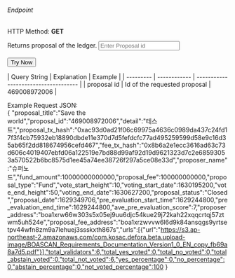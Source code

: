 <h6>Endpoint</h6>
<p id="endpoint"></p>

HTTP Method: **GET**

Returns proposal of the ledger.
<input class="md-input" placeholder="Enter Proposal id" id="proposalId"></input><br/><br/>
<button class="md-button" onclick="tryNow()">Try Now</button>
<script>
   document.getElementById("endpoint").innerHTML =`https://dev-stoa-boascan.bosagora.com/proposal/${document.getElementById("proposalId").value || "469008972006"}`
    function tryNow(){
        document.getElementById("showResult").innerHTML =""
        document.getElementById("endpoint").innerHTML =""
        fetch(`https://dev-stoa-boascan.bosagora.com/proposal/${document.getElementById("proposalId").value || "469008972006"}`).then((res) => {
            res.json().then((res) => {
                document.getElementById("showResult").innerHTML = JSON.stringify(res)
                document.getElementById("endpoint").innerHTML =`https://dev-stoa-boascan.bosagora.com/proposal/${document.getElementById("proposalId").value || "469008972006"}`
                })
        }).catch((err) => {
            console.log(err)
        })
    }
</script>
<p id="showResult"></p>
| Query String | Explanation    | Example                            |
| --------- | ------------ | ------------------------------------ |
| proposal id      | Id of the requested proposal | 469008972006 |

Example Request JSON:<br/>
{
    "proposal_title":"Save the world","proposal_id":"469008972006","detail":"테스트","proposal_tx_hash":"0xac93d0ad21f06c69975a4636c0989da437c24fd17f3f4cb75932eb18890dbde11e370d7d5fefdcfc77ad495259599d58e9c16d35ab65f2dd818674956cefd467","fee_tx_hash":"0x8b6a2e1ecc3616ad63c73d606c4019407ebfd06a122519e7bd88d99af92d19d9621323d7c2e68593053a570522b6bc8575d1ee45a74ee38726f297a5ce08e33d","proposer_name":"슈퍼노드","fund_amount":10000000000000,"proposal_fee":100000000000,"proposal_type":"Fund","vote_start_height":10,"voting_start_date":1630195200,"vote_end_height":50,"voting_end_date":1630627200,"proposal_status":"Closed","proposal_date":1629349706,"pre_evaluation_start_time":1629244800,"pre_evaluation_end_time":1629244800,"ave_pre_evaluation_score":7,"proposer_address":"boa1xrw66w303s5x05ej9uu6djc54kue29j72kah22xqqcrtqj57ztwm5uh524e","proposal_fee_address":"boa1xrzwvvw6l6d9k84ansqgs9yrtsetpv44wfn8zm9a7lehuej3ssskxth867s","urls":[{"url":"https://s3.ap-northeast-2.amazonaws.com/com.kosac.defora.beta.upload-image/BOASCAN_Requirements_Documentation_Version1_0_EN_copy_fb69a8a7d5.pdf"}],"total_validators":6,"total_yes_voted":0,"total_no_voted":0,"total_abstain_voted":0,"total_not_voted":6,"yes_percentage":0,"no_percentage":0,"abstain_percentage":0,"not_voted_percentage":100
}
